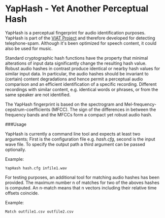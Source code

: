YapHash - Yet Another Perceptual Hash
======================================

YapHash is a perceptual fingerprint for audio identification purposes. 
YapHash is part of the [VIAT Project](http://viat.fh-koeln.de/) and therefore developed for detecting telephone-spam. 
Although it's been optimized for speech content, it could also be used for music.  

Standard cryptographic hash functions have the property that minimal alterations of input data 
significantly change the resulting hash value. 
Robust audio hashes in contrast produce identical or nearby hash values for similar input data. 
In particular, the audio hashes should be invariant to (certain) content degradations and hence permit 
a perceptual audio comparison and an efficient identification of a specific recording. 
Different recordings with similar content, e.g. identical words or phrases, or from the same speaker are not identified.

The YapHash fingerprint is based on the spectrogram and Mel-frequency-cepstrum-coefficients (MFCC). 
The sign of the differences in between the frequency bands and the MFCCs form a compact yet robust audio hash.

###Usage

YapHash is currently a command line tool and expects at least two arguments; 
First is the configuration file e.g. _hash.cfg_, second is the input wave file. 
To specify the output path a third argument can be passed optionally. 

Example:

    YapHash hash.cfg infile1.wav
    
For testing purposes, an additional tool for matching audio hashes has been provided. The maximum number n of matches for two of the aboves hashes is computed. An n-match means that n vectors including their relative time offsets coincide.

Example:

    Match outfile1.csv outfile2.csv
